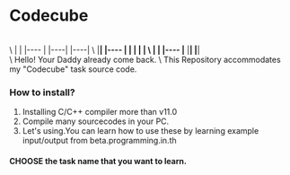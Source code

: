 # Codecube
\
\ |    |  |----  |      |----|  |----|
\ |____|  |----  |      |    |  |    | 
\ |    |  |----  |____  |____|  |____|
\
\ Hello! Your Daddy already come back.
\ This Repository accommodates my "Codecube" task source code.

### How to install?
1. Installing C/C++ compiler more than v11.0
2. Compile many sourcecodes in your PC.
3. Let's using.You can learn how to use these by learning example input/output from beta.programming.in.th
#### CHOOSE the task name that you want to learn.


